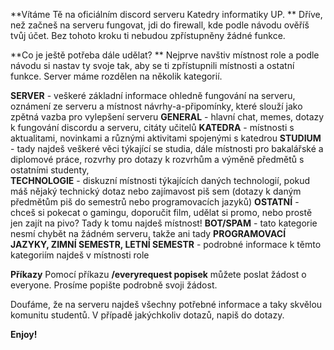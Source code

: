 **Vítáme Tě na oficiálním discord serveru Katedry informatiky UP. **
Dříve, než začneš na serveru fungovat, jdi do <channel>firewall</channel>, kde podle návodu ověříš tvůj účet. Bez tohoto kroku ti nebudou zpřístupněny žádné funkce. 

**Co je ještě potřeba dále udělat? **
Nejprve navštiv místnost <channel>role</channel> a podle návodu si nastav ty svoje tak, aby se ti zpřístupnili místnosti a ostatní funkce. Server máme rozdělen na několik kategorií. 

**SERVER** - veškeré základní informace ohledně fungování na serveru, oznámení ze serveru a místnost <channel>návrhy-a-připomínky</channel>, které slouží jako zpětná vazba pro vylepšení serveru
**GENERAL** - hlavní chat, memes, <channel>dotazy</channel> k fungování discordu a serveru, <channel>citáty</channel> učitelů
**KATEDRA** - místnosti s aktualitami, novinkami a různými aktivitami spojenými s katedrou 
**STUDIUM** - tady najdeš veškeré věci týkající se studia, dále místnosti pro bakalářské a diplomové práce, <channel>rozvrhy</channel> pro dotazy k rozvrhům a výměně předmětů s ostatními studenty,  
**TECHNOLOGIE** - diskuzní místnosti týkajících daných technologií, pokud máš nějaký technický dotaz nebo zajímavost piš sem (dotazy k daným předmětům piš do semestrů nebo programovacích jazyků)
**OSTATNÍ** - chceš si pokecat o gamingu, doporučit film, udělat si promo, nebo prostě jen zajít na pivo? Tady k tomu najdeš místnost! 
**BOT/SPAM** - tato kategorie nesmí chybět na žádném serveru, takže ani tady
**PROGRAMOVACÍ JAZYKY, ZIMNÍ SEMESTR, LETNÍ SEMESTR** - podrobné informace k těmto kategoriím najdeš v místnosti <channel>role</channel> 

**Příkazy**
Pomocí příkazu **/everyrequest popisek** můžete poslat žádost o <role>everyone</role>. Prosíme popište podrobně svoji žádost.

Doufáme, že na serveru najdeš všechny potřebné informace a taky skvělou komunitu studentů. V případě jakýchkoliv dotazů, napiš do <channel>dotazy</channel>.

**Enjoy!**
